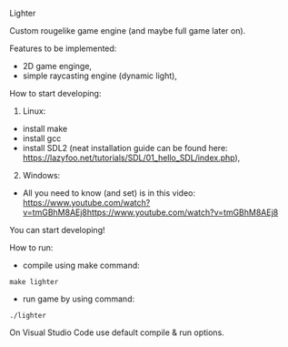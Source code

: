 Lighter

Custom rougelike game engine (and maybe full game later on).


Features to be implemented:
 - 2D game enginge,
 - simple raycasting engine (dynamic light),

How to start developing:

1) Linux:
 - install make
 - install gcc
 - install SDL2 (neat installation guide can be found here: https://lazyfoo.net/tutorials/SDL/01_hello_SDL/index.php),

2) Windows:
 - All you need to know (and set) is in this video: https://www.youtube.com/watch?v=tmGBhM8AEj8https://www.youtube.com/watch?v=tmGBhM8AEj8

You can start developing!


 How to run:
 - compile using make command:
```
make lighter
```
 - run game by using command: 
```
./lighter
```

On Visual Studio Code use default compile & run options.
